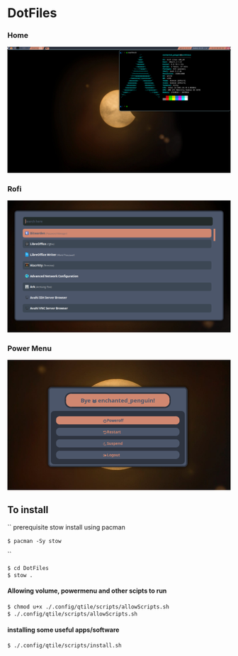 # DotFiles
### Home
![Desktop Image](https://github.com/Concerned-Doggo/DotFiles/blob/main/images/desktop.png)

### Rofi
![Rofi Image](https://github.com/Concerned-Doggo/DotFiles/blob/main/images/rofi_screen.png)

### Power Menu
![Power Menu Image](https://github.com/Concerned-Doggo/DotFiles/blob/main/images/rofi_powermenu.png)

## To install
``
prerequisite stow
install using pacman 
```
$ pacman -Sy stow
```
``
```
$ cd DotFiles
$ stow .
```
#### Allowing volume, powermenu and other scipts to run
```
$ chmod u+x ./.config/qtile/scripts/allowScripts.sh
$ ./.config/qtile/scripts/allowScripts.sh
```

#### installing some useful apps/software
```
$ ./.config/qtile/scripts/install.sh
```
